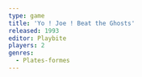 ```yaml
---
type: game
title: 'Yo ! Joe ! Beat the Ghosts'
released: 1993
editor: Playbite
players: 2
genres:
  - Plates-formes
---
```

